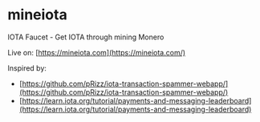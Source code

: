 # mineiota
IOTA Faucet - Get IOTA through mining Monero

Live on: [https://mineiota.com](https://mineiota.com/)

Inspired by:
* [https://github.com/pRizz/iota-transaction-spammer-webapp/](https://github.com/pRizz/iota-transaction-spammer-webapp/)
* [https://learn.iota.org/tutorial/payments-and-messaging-leaderboard](https://learn.iota.org/tutorial/payments-and-messaging-leaderboard)
